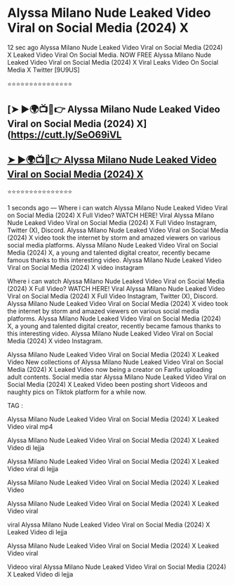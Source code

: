 ﻿# Alyssa Milano Nude Leaked Video Viral on Social Media (2024) X



12 sec ago Alyssa Milano Nude Leaked Video Viral on Social Media (2024) X Leaked Video Viral On Social Media. NOW FREE Alyssa Milano Nude Leaked Video Viral on Social Media (2024) X Viral Leaks Video On Social Media X Twitter [9U9US]

⭐⭐⭐⭐⭐⭐⭐⭐⭐⭐⭐⭐⭐⭐⭐

## [➤ ►🌍📺📱👉 Alyssa Milano Nude Leaked Video Viral on Social Media (2024) X](https://cutt.ly/SeO69iVL

## [➤ ►🌍📺📱👉 Alyssa Milano Nude Leaked Video Viral on Social Media (2024) X](https://cutt.ly/SeO69iVL)


⭐⭐⭐⭐⭐⭐⭐⭐⭐⭐⭐⭐⭐⭐⭐



1 seconds ago — Where i can watch Alyssa Milano Nude Leaked Video Viral on Social Media (2024) X Full Video? WATCH HERE! Viral Alyssa Milano Nude Leaked Video Viral on Social Media (2024) X Full Video Instagram, Twitter (X), Discord. Alyssa Milano Nude Leaked Video Viral on Social Media (2024) X video took the internet by storm and amazed viewers on various social media platforms. Alyssa Milano Nude Leaked Video Viral on Social Media (2024) X, a young and talented digital creator, recently became famous thanks to this interesting video. Alyssa Milano Nude Leaked Video Viral on Social Media (2024) X video instagram

Where i can watch Alyssa Milano Nude Leaked Video Viral on Social Media (2024) X Full Video? WATCH HERE! Viral Alyssa Milano Nude Leaked Video Viral on Social Media (2024) X Full Video Instagram, Twitter (X), Discord. Alyssa Milano Nude Leaked Video Viral on Social Media (2024) X video took the internet by storm and amazed viewers on various social media platforms. Alyssa Milano Nude Leaked Video Viral on Social Media (2024) X, a young and talented digital creator, recently became famous thanks to this interesting video. Alyssa Milano Nude Leaked Video Viral on Social Media (2024) X video Instagram.

Alyssa Milano Nude Leaked Video Viral on Social Media (2024) X Leaked Video New collections of Alyssa Milano Nude Leaked Video Viral on Social Media (2024) X Leaked Video now being a creator on Fanfix uploading adult contents. Social media star Alyssa Milano Nude Leaked Video Viral on Social Media (2024) X Leaked Video been posting short Videoos and naughty pics on Tiktok platform for a while now.

TAG :

 

Alyssa Milano Nude Leaked Video Viral on Social Media (2024) X Leaked Video viral mp4

 

Alyssa Milano Nude Leaked Video Viral on Social Media (2024) X Leaked Video di lejja

 

Alyssa Milano Nude Leaked Video Viral on Social Media (2024) X Leaked Video viral di lejja

 

Alyssa Milano Nude Leaked Video Viral on Social Media (2024) X Leaked Video

 

Alyssa Milano Nude Leaked Video Viral on Social Media (2024) X Leaked Video viral

 

viral Alyssa Milano Nude Leaked Video Viral on Social Media (2024) X Leaked Video di lejja

 

Alyssa Milano Nude Leaked Video Viral on Social Media (2024) X Leaked Video viral

 

Videoo viral Alyssa Milano Nude Leaked Video Viral on Social Media (2024) X Leaked Video di lejja
